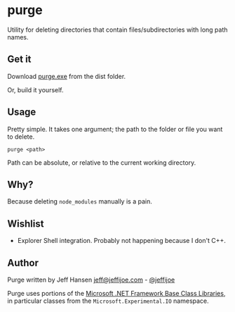 # purge

Utility for deleting directories that contain files/subdirectories
with long path names.

## Get it

Download [purge.exe](/dist) from the dist folder.

Or, build it yourself.

## Usage

Pretty simple. It takes one argument; the path to the folder or file you want to delete.
```
purge <path>
```

Path can be absolute, or relative to the current working directory.

## Why?

Because deleting `node_modules` manually is a pain.

## Wishlist

* Explorer Shell integration. Probably not happening because I don't C++.

## Author

Purge written by Jeff Hansen <jeff@jeffijoe.com> - [@jeffijoe](https://twitter.com/Jeffijoe)

Purge uses portions of the [Microsoft .NET Framework Base Class Libraries](https://bcl.codeplex.com/),
in particular classes from the `Microsoft.Experimental.IO` namespace.
